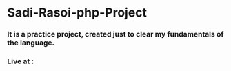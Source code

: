 # Sadi-Rasoi-php-Project

 ### It is a practice project, created just to clear my fundamentals of the language.
 ### Live at : 
